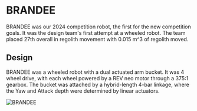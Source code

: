 # BRANDEE

BRANDEE was our 2024 competition robot, the first for the new competition goals. It was the design team's first attempt at a wheeled robot. The team placed 27th overall in regolith movement with 0.015 m^3 of regolith moved.

## Design

BRANDEE was a wheeled robot with a dual actuated arm bucket. It was 4 wheel drive, with each wheel powered by a REV neo motor through a 375:1 gearbox. The bucket was attached by a hybrid-length 4-bar linkage, where the Yaw and Attack depth were determined by linear actuators.

![BRANDEE]($lib/images/robots/BRANDEE.jpg)